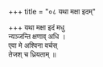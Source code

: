 +++
title = "०८ यथा मक्षा इदम्"

+++
यथा मक्षा इदं मधु  
न्यञ्जन्ति क्षणाव् अधि ।  
एवा मे अश्विना वर्चस्  
तेजश् च ध्रियताम् ॥